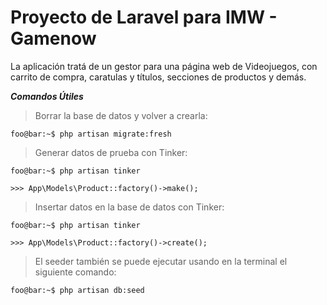 

<h1>Proyecto de Laravel para IMW - Gamenow</h1>

La aplicación tratá de un gestor para una página web de Videojuegos, con carrito de compra, caratulas y títulos, secciones de productos y demás.


_**Comandos Útiles**_

>Borrar la base de datos y volver a crearla:
```console
foo@bar:~$ php artisan migrate:fresh
```

>Generar datos de prueba con Tinker:
```console
foo@bar:~$ php artisan tinker
```
```console
>>> App\Models\Product::factory()->make();
```

>Insertar datos en la base de datos con Tinker:
```console
foo@bar:~$ php artisan tinker
```
```console
>>> App\Models\Product::factory()->create();
```

>El seeder también se puede ejecutar usando en la terminal el siguiente comando:
```console
foo@bar:~$ php artisan db:seed
```

